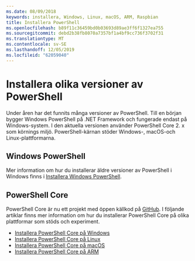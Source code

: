 ```yaml
---
ms.date: 08/09/2018
keywords: installera, Windows, Linux, macOS, ARM, Raspbian
title: Installera PowerShell
ms.openlocfilehash: b89f11c36459bd0b03693d89ae3ff6f1327ea755
ms.sourcegitcommit: debd2b38fb8070a7357bf1a4bf9cc736f3702f31
ms.translationtype: MT
ms.contentlocale: sv-SE
ms.lasthandoff: 12/05/2019
ms.locfileid: "62059040"
---
```

# <a name="installing-various-versions-of-powershell"></a>Installera olika versioner av PowerShell

Under åren har det funnits många versioner av PowerShell. Till en början bygger Windows PowerShell på .NET Framework och fungerade endast på Windows-system. I den aktuella versionen använder PowerShell Core 2. x som körnings miljö. PowerShell-kärnan stöder Windows-, macOS-och Linux-plattformarna.

## <a name="windows-powershell"></a>Windows PowerShell

Mer information om hur du installerar äldre versioner av PowerShell i Windows finns i [Installera Windows PowerShell](installing-windows-powershell.md).

## <a name="powershell-core"></a>PowerShell Core

PowerShell Core är nu ett projekt med öppen källkod på [GitHub](https://github.com/powershell/powershell).
I följande artiklar finns mer information om hur du installerar PowerShell Core på olika plattformar som stöds och experiment.

- [Installera PowerShell Core på Windows](Installing-PowerShell-Core-on-Windows.md)
- [Installera PowerShell Core på Linux](Installing-PowerShell-Core-on-Linux.md)
- [Installera PowerShell Core på macOS](Installing-PowerShell-Core-on-macOS.md)
- [Installera PowerShell Core på ARM](PowerShell-Core-on-ARM.md)
